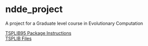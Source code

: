 # ndde_project
A project for a Graduate level course in Evolutionary Computation 

[TSPLIB95 Package Instructions](https://tsplib95.readthedocs.io/en/stable/pages/usage.html#loading-problems) \
[TSPLIB Files](https://github.com/mastqe/tsplib)
